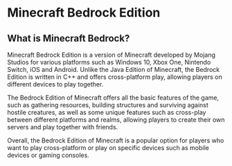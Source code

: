 # Minecraft Bedrock Edition

## What is Minecraft Bedrock?

Minecraft Bedrock Edition is a version of Minecraft developed by Mojang Studios for various platforms such as Windows 10, Xbox One, Nintendo Switch, iOS and Android. Unlike the Java Edition of Minecraft, the Bedrock Edition is written in C++ and offers cross-platform play, allowing players on different devices to play together.

The Bedrock Edition of Minecraft offers all the basic features of the game, such as gathering resources, building structures and surviving against hostile creatures, as well as some unique features such as cross-play between different platforms and realms, allowing players to create their own servers and play together with friends.

Overall, the Bedrock Edition of Minecraft is a popular option for players who want to play cross-platform or play on specific devices such as mobile devices or gaming consoles.
